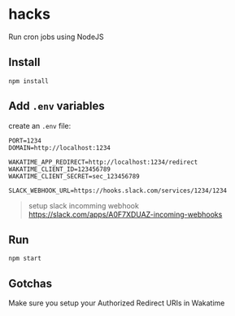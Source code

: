 # hacks

Run cron jobs using NodeJS

## Install

`npm install`

## Add `.env` variables

create an `.env` file:

```
PORT=1234
DOMAIN=http://localhost:1234

WAKATIME_APP_REDIRECT=http://localhost:1234/redirect
WAKATIME_CLIENT_ID=123456789
WAKATIME_CLIENT_SECRET=sec_123456789

SLACK_WEBHOOK_URL=https://hooks.slack.com/services/1234/1234
```

> setup slack incomming webhook https://slack.com/apps/A0F7XDUAZ-incoming-webhooks

## Run

`npm start`

## Gotchas

Make sure you setup your Authorized Redirect URIs in Wakatime

